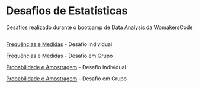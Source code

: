 # Desafios de Estatísticas
Desafios realizado durante o bootcamp de Data Analysis da WomakersCode

##

[Frequências e Medidas](ProjetoEstatisticaWomakers.ipynb) - Desafio Individual

[Frequências e Medidas](StudentsPerformance.ipynb) - Desafio em Grupo

[Probabilidade e Amostragem](Probabilida_desfio_individual.ipynb) - Desafio Individual

[Probabilidade e Amostragem](Desafio_probabilidade_amostragem_WoMakersCode.ipynb) - Desafio em Grupo
